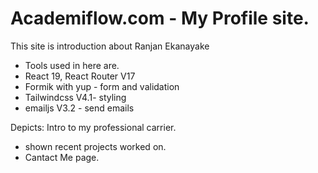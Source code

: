 # Academiflow.com - My Profile site.

This site is introduction about Ranjan Ekanayake

- Tools used in here are.
- React 19, React Router V17
- Formik with yup - form and validation
- Tailwindcss V4.1- styling
- emailjs V3.2 - send emails

Depicts:
Intro to my professional carrier.

- shown recent projects worked on.
- Cantact Me page.
